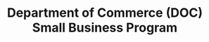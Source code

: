 ---
highlight: "false" 
title: "Department of Commerce (DOC) Small Business Program "
description: "The Office of Small and Disadvantaged Business Utilization (OSDBU) is an advocacy and advisory office responsible for promoting the use of small, small disadvantaged, 8(a), women-owned, veteran-owned, service-disabled veteran-owned, and HUBZone small businesses within the U.S. Department of Commerce's acquisition process. This involves promoting small business prime and subcontracting opportunities in accordance with Federal laws, regulations, and policies and the utilization of products from the National Industries for the Blind and services provided by SourceAmerica."
url-link: "https://www.commerce.gov/bureaus-and-offices/os/cfo-asa/small-and-disadvantaged-business-utilization"
type: "HTML"
gov-only: "false"
is-external: "true"
publication-date: "January 01, 2023"
reading-time: "5"
resource-type: "Information Slick"
filter: "small-business"
audience: "industry-all-businesses"
branded-offerings: "small-business-support"
---